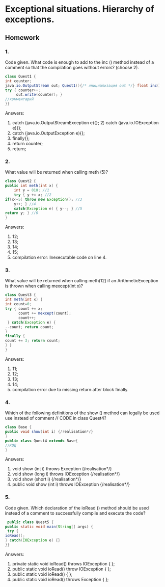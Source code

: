 # Exceptional situations. Hierarchy of exceptions.

## Homework

### 1.

Code given. What code is enough to add to the inc () method instead of a comment 
so that the compilation goes without errors? (choose 2).
```java
class Quest1 {
int counter;
java.io.OutputStream out; Quest1(){/* инициализация out */} float inc() {
try { counter++;
     out.write(counter); }
//комментарий
}}
```
Answers:
1) catch (java.io.OutputStreamException e){}; 2) catch (java.io.IOException e){};
3) catch (java.io.OutputException e){};
4) finally{};
5) return counter;
6) return;

### 2.

What value will be returned when calling meth (5)?
```java
class Quest2 {
public int meth(int x) {
    int y = 010; //1
    try { y += x; //2
if(x<=5) throw new Exception(); //3
    y++; } //4 
    catch(Exception e) { y--; } //5
return y; } //6
}
```
Answers:
1) 12;
2) 13;
3) 14;
4) 15;
5) compilation error: Inexecutable code on line 4.

### 3.

What value will be returned when calling meth(12) if an ArithmeticException is thrown when calling mexcept(int x)?
```java
class Quest3 {
int meth(int x) {
int count=0;
try { count += x;
      count += mexcept(count);
      count++;
 } catch(Exception e) {
--count; return count;
}
finally {
count += 3; return count;
} }
}
```
Answers:
1) 11;
2) 12;
3) 13;
4) 14;
5) compilation error due to missing return after block finally.

### 4.

Which of the following definitions of the show () method can legally be used
use instead of comment // CODE in class Quest4?
```java
class Base {
public void show(int i) {/realisation*/}
}
public class Quest4 extends Base{
//КОД
}
```
Answers:
1) void show (int i) throws Exception {/realisation*/}
2) void show (long i) throws IOException {/realisation*/}
3) void show (short i) {/realisation*/}
4) public void show (int i) throws IOException {/realisation*/}

### 5.

Code given. Which declaration of the ioRead () method should be used instead of a comment
to successfully compile and execute the code?
```java
 public class Quest5 {
public static void main(String[] args) {
 try {
ioRead();
} catch(IOException e) {}
}}
```
Answers:
1) private static void ioRead() throws IOException { };
2) public static void ioRead() throw IOException { };
3) public static void ioRead() { };
4) public static void ioRead() throws Exception { };
